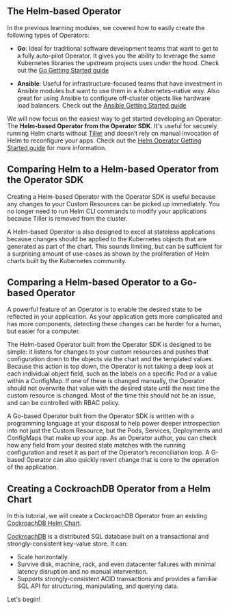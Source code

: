 ## The Helm-based Operator

In the previous learning modules, we covered how to easily create the following types of Operators:

* **Go**:
Ideal for traditional software development teams that want to get to a fully auto-pilot Operator. It gives you the ability to leverage the same Kubernetes libraries the upstream projects uses under the hood. Check out the [Go Getting Started guide](https://github.com/operator-framework/operator-sdk/blob/master/doc/user-guide.md)

* **Ansible**:
Useful for infrastructure-focused teams that have investment in Ansible modules but want to use them in a Kubernetes-native way. Also great for using Ansible to configure off-cluster objects like hardware load balancers. Check out the [Ansible Getting Started guide](https://github.com/operator-framework/operator-sdk/blob/master/doc/ansible/user-guide.md)

We will now focus on the easiest way to get started developing an Operator: The **Helm-based Operator from the Operator SDK**. It's useful for securely running Helm charts without [Tiller](https://helm.sh/docs/glossary/#tiller) and  doesn’t rely on manual invocation of Helm to reconfigure your apps. Check out the [Helm Operator Getting Started guide](https://github.com/operator-framework/operator-sdk/blob/master/doc/helm/user-guide.md) for more information.


## Comparing Helm to a Helm-based Operator from the Operator SDK

Creating a Helm-based Operator with the Operator SDK is useful because any changes to your Custom Resources can be picked up immediately. You no longer need to run Helm CLI commands to modify your applications because Tiller is removed from the cluster.

A Helm-based Operator is also designed to excel at stateless applications because changes should be applied to the Kubernetes objects that are generated as part of the chart. This sounds limiting, but can be sufficient for a surprising amount of use-cases as shown by the proliferation of Helm charts built by the Kubernetes community.

## Comparing a Helm-based Operator to a Go-based Operator

A powerful feature of an Operator is to enable the desired state to be reflected in your application. As your application gets more complicated and has more components, detecting these changes can be harder for a human, but easier for a computer.

The Helm-based Operator built from the Operator SDK is designed to be simple: it listens for changes to your custom resources and pushes that configuration down to the objects via the chart and the templated values. Because this action is top down, the Operator is not taking a deep look at each individual object field, such as the labels on a specific Pod or a value within a ConfigMap. If one of these is changed manually, the Operator should not overwrite that value with the desired state until the next time the custom resource is changed. Most of the time this should not be an issue, and can be controlled with RBAC policy.

A Go-based Operator built from the Operator SDK is written with a programming language at your disposal to help power deeper introspection into not just the Custom Resource, but the Pods, Services, Deployments and ConfigMaps that make up your app. As an Operator author, you can check how any field from your desired state matches with the running configuration and reset it as part of the Operator’s reconciliation loop. A G-based Operator can also quickly revert change that is core to the operation of the application.

## Creating a CockroachDB Operator from a Helm Chart

In this tutorial, we will create a CockroachDB Operator from an existing [CockroachDB Helm Chart](https://github.com/helm/charts/tree/master/stable/cockroachdb).

[CockroachDB](https://www.cockroachlabs.com) is a distributed SQL database built on a transactional and strongly-consistent key-value store. It can:

* Scale horizontally.
* Survive disk, machine, rack, and even datacenter failures with minimal latency disruption and no manual intervention.
* Supports strongly-consistent ACID transactions and provides a familiar SQL API for structuring, manipulating, and querying data.

Let's begin!